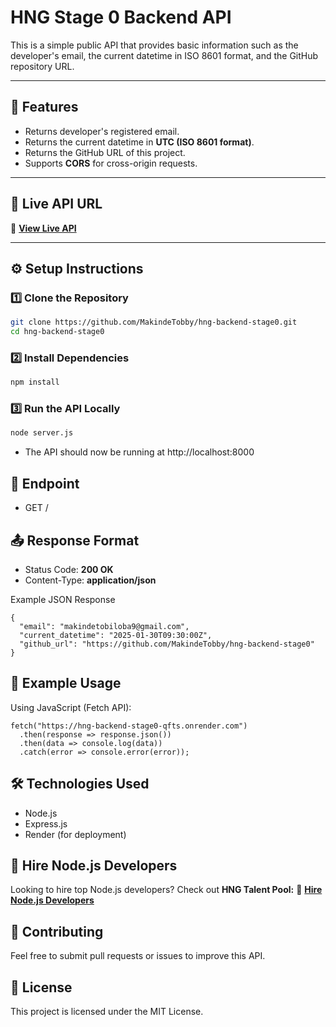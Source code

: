 # **HNG Stage 0 Backend API**

This is a simple public API that provides basic information such as the developer's email, the current datetime in ISO 8601 format, and the GitHub repository URL.

---

## 🚀 Features

- Returns developer's registered email.
- Returns the current datetime in **UTC (ISO 8601 format)**.
- Returns the GitHub URL of this project.
- Supports **CORS** for cross-origin requests.

---

## 📌 Live API URL

🔗 **[View Live API](https://hng-backend-stage0-qfts.onrender.com)**

---

## ⚙️ Setup Instructions

### **1️⃣ Clone the Repository**

```sh
git clone https://github.com/MakindeTobby/hng-backend-stage0.git
cd hng-backend-stage0
```

### **2️⃣ Install Dependencies**

```sh
npm install
```

### **3️⃣ Run the API Locally**

```sh
node server.js
```

- The API should now be running at http://localhost:8000

## 📍 Endpoint

- GET /

## 📤 Response Format

- Status Code: **200 OK**
- Content-Type: **application/json**

Example JSON Response

```
{
  "email": "makindetobiloba9@gmail.com",
  "current_datetime": "2025-01-30T09:30:00Z",
  "github_url": "https://github.com/MakindeTobby/hng-backend-stage0"
}
```

## 🔗 Example Usage

Using JavaScript (Fetch API):

```
fetch("https://hng-backend-stage0-qfts.onrender.com")
  .then(response => response.json())
  .then(data => console.log(data))
  .catch(error => console.error(error));

```

## 🛠 Technologies Used

- Node.js
- Express.js
- Render (for deployment)

 ## 📢 Hire Node.js Developers

Looking to hire top Node.js developers?
Check out **HNG Talent Pool:**
🔗 **[Hire Node.js Developers](https://hng.tech/hire/nodejs-developers)** 

## 🤝 Contributing

Feel free to submit pull requests or issues to improve this API.

## 📄 License

This project is licensed under the MIT License.
